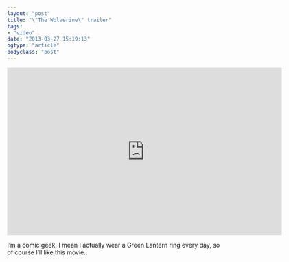 ```yaml
---
layout: "post"
title: "\"The Wolverine\" trailer"
tags: 
- "video"
date: "2013-03-27 15:19:13"
ogtype: "article"
bodyclass: "post"
---
```


<span class="embed-youtube" style="text-align:center; display: block;"><iframe allowfullscreen="true" class="youtube-player" frameborder="0" height="390" src="http://www.youtube.com/embed/WEbzZP-_Ssc?version=3&rel=1&fs=1&showsearch=0&showinfo=1&iv_load_policy=1&wmode=transparent" type="text/html" width="640"></iframe></span>

I’m a comic geek, I mean I actually wear a Green Lantern ring every day, so of course I’ll like this movie..